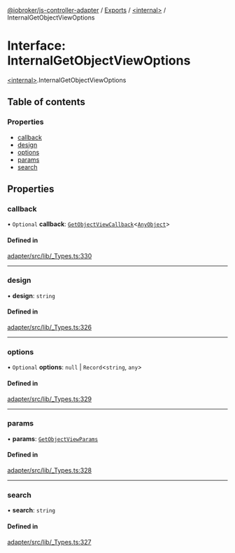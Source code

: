[@iobroker/js-controller-adapter](../README.md) / [Exports](../modules.md) / [\<internal\>](../modules/internal_.md) / InternalGetObjectViewOptions

# Interface: InternalGetObjectViewOptions

[\<internal\>](../modules/internal_.md).InternalGetObjectViewOptions

## Table of contents

### Properties

- [callback](internal_.InternalGetObjectViewOptions.md#callback)
- [design](internal_.InternalGetObjectViewOptions.md#design)
- [options](internal_.InternalGetObjectViewOptions.md#options)
- [params](internal_.InternalGetObjectViewOptions.md#params)
- [search](internal_.InternalGetObjectViewOptions.md#search)

## Properties

### callback

• `Optional` **callback**: [`GetObjectViewCallback`](../modules/internal_.md#getobjectviewcallback)\<[`AnyObject`](../modules/internal_.md#anyobject)\>

#### Defined in

[adapter/src/lib/_Types.ts:330](https://github.com/ioBroker/ioBroker.js-controller/blob/74044f09/packages/adapter/src/lib/_Types.ts#L330)

___

### design

• **design**: `string`

#### Defined in

[adapter/src/lib/_Types.ts:326](https://github.com/ioBroker/ioBroker.js-controller/blob/74044f09/packages/adapter/src/lib/_Types.ts#L326)

___

### options

• `Optional` **options**: ``null`` \| `Record`\<`string`, `any`\>

#### Defined in

[adapter/src/lib/_Types.ts:329](https://github.com/ioBroker/ioBroker.js-controller/blob/74044f09/packages/adapter/src/lib/_Types.ts#L329)

___

### params

• **params**: [`GetObjectViewParams`](internal_.GetObjectViewParams.md)

#### Defined in

[adapter/src/lib/_Types.ts:328](https://github.com/ioBroker/ioBroker.js-controller/blob/74044f09/packages/adapter/src/lib/_Types.ts#L328)

___

### search

• **search**: `string`

#### Defined in

[adapter/src/lib/_Types.ts:327](https://github.com/ioBroker/ioBroker.js-controller/blob/74044f09/packages/adapter/src/lib/_Types.ts#L327)
